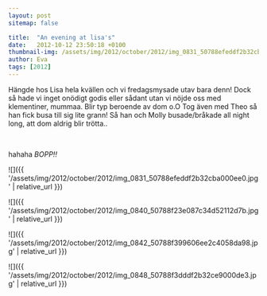 ```yaml
---
layout: post
sitemap: false

title:  "An evening at lisa's"
date:   2012-10-12 23:50:18 +0100
thumbnail-img: /assets/img/2012/october/2012/img_0831_50788efeddf2b32cba000ee0.jpg
author: Eva
tags: [2012]
---
```


Hängde hos Lisa hela kvällen och vi fredagsmysade utav bara denn! Dock så hade vi inget onödigt godis eller sådant utan vi nöjde oss med klementiner, mummaa. Blir typ beroende av dom o.O Tog även med Theo så han fick busa till sig lite grann! Så han och Molly busade/bråkade all night long, att dom aldrig blir trötta.. 




 













hahaha *BOPP!!*

![]({{ '/assets/img/2012/october/2012/img_0831_50788efeddf2b32cba000ee0.jpg'  | relative_url }})

![]({{ '/assets/img/2012/october/2012/img_0840_50788f23e087c34d52112d7b.jpg'  | relative_url }})

![]({{ '/assets/img/2012/october/2012/img_0842_50788f399606ee2c4058da98.jpg'  | relative_url }})

![]({{ '/assets/img/2012/october/2012/img_0848_50788f3dddf2b32ce9000de3.jpg'  | relative_url }})

